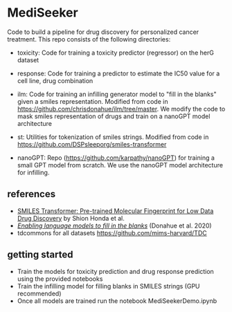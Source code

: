 # MediSeeker
 Code to build a pipeline for drug discovery for personalized cancer treatment. This repo consists of the
 following directories:
 - toxicity: Code for training a toxicity predictor (regressor) on the herG dataset
 - response: Code for training a predictor to estimate the IC50 value for a cell line, drug combination
 - ilm: Code for training an infilling generator model to "fill in the blanks" given a smiles representation. Modified from code in  https://github.com/chrisdonahue/ilm/tree/master. We modify the code to mask smiles representation of drugs and train on a nanoGPT model architecture
 - st: Utilities for tokenization of smiles strings. Modified from code in https://github.com/DSPsleeporg/smiles-transformer

 - nanoGPT: Repo (https://github.com/karpathy/nanoGPT) for training a small GPT model from scratch. We use the nanoGPT model architecture for
 infilling.



## references
- [SMILES Transformer: Pre-trained Molecular Fingerprint for Low Data Drug Discovery](https://arxiv.org/abs/1911.04738) by Shion Honda et al.
- [_Enabling language models to fill in the blanks_](https://arxiv.org/abs/2005.05339) (Donahue et al. 2020)  
- tdcommons for all datasets https://github.com/mims-harvard/TDC

## getting started
- Train the models for toxicity prediction and drug response prediction using the provided notebooks
- Train the infilling model for filling blanks in SMILES strings (GPU recommended)
- Once all models are trained run the notebook MediSeekerDemo.ipynb
